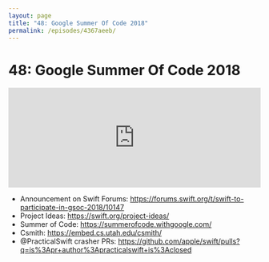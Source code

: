 ```yaml
---
layout: page
title: "48: Google Summer Of Code 2018"
permalink: /episodes/4367aeeb/
---
```


# 48: Google Summer Of Code 2018

<iframe frameBorder="0" height="200px" scrolling="no" seamless src="https://player.simplecast.com/be309391-e715-4edf-a57f-4feb95fd5858" width="100%"></iframe>

- Announcement on Swift Forums: https://forums.swift.org/t/swift-to-participate-in-gsoc-2018/10147
- Project Ideas: https://swift.org/project-ideas/
- Summer of Code: https://summerofcode.withgoogle.com/
- Csmith: https://embed.cs.utah.edu/csmith/
- @PracticalSwift crasher PRs: https://github.com/apple/swift/pulls?q=is%3Apr+author%3Apracticalswift+is%3Aclosed
